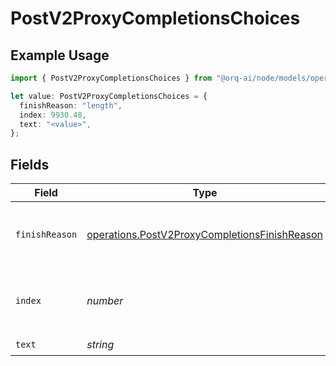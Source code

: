 # PostV2ProxyCompletionsChoices

## Example Usage

```typescript
import { PostV2ProxyCompletionsChoices } from "@orq-ai/node/models/operations";

let value: PostV2ProxyCompletionsChoices = {
  finishReason: "length",
  index: 9930.48,
  text: "<value>",
};
```

## Fields

| Field                                                                                                          | Type                                                                                                           | Required                                                                                                       | Description                                                                                                    |
| -------------------------------------------------------------------------------------------------------------- | -------------------------------------------------------------------------------------------------------------- | -------------------------------------------------------------------------------------------------------------- | -------------------------------------------------------------------------------------------------------------- |
| `finishReason`                                                                                                 | [operations.PostV2ProxyCompletionsFinishReason](../../models/operations/postv2proxycompletionsfinishreason.md) | :heavy_check_mark:                                                                                             | The reason the model stopped generating tokens.                                                                |
| `index`                                                                                                        | *number*                                                                                                       | :heavy_check_mark:                                                                                             | The index of the choice in the list of choices.                                                                |
| `text`                                                                                                         | *string*                                                                                                       | :heavy_check_mark:                                                                                             | N/A                                                                                                            |
